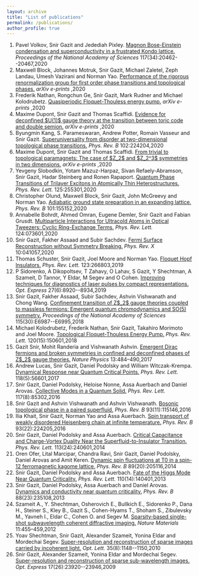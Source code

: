 ```yaml
---
layout: archive
title: "List of publications"
permalink: /publications/
author_profile: true
---
```

<ol><li>Pavel Volkov, Snir Gazit and Jedediah Pixley. <a href="https://www.pnas.org/content/117/34/20462">Magnon Bose-Einstein condensation and superconductivity in a frustrated Kondo lattice.</a><em> Proceedings of the National Academy of Sciences</em> 117(34):20462--20467,2020</li><li>Maxwell Block, Johannes Motruk, Snir Gazit, Michael Zaletel, Zeph Landau, Umesh Vazirani and Norman Yao. <a href="https://arxiv.org/abs/2010.15851">Performance of the rigorous renormalization group for first order phase transitions and topological phases.</a><em> arXiv e-prints</em> ,2020</li><li>Frederik Nathan, Rongchun Ge, Snir Gazit, Mark Rudner and Michael Kolodrubetz. <a href="https://arxiv.org/abs/2010.11485">Quasiperiodic Floquet-Thouless energy pump.</a><em> arXiv e-prints</em> ,2020</li><li>Maxime Dupont, Snir Gazit and Thomas Scaffidi. <a href="https://arxiv.org/abs/2008.06509">Evidence for deconfined $U(1)$ gauge theory at the transition between toric code and double semion.</a><em> arXiv e-prints</em> ,2020</li><li>Byungmin Kang, S. Parameswaran, Andrew Potter, Romain Vasseur and Snir Gazit. <a href="https://link.aps.org/doi/10.1103/PhysRevB.102.224204">Superuniversality from disorder at two-dimensional topological phase transitions.</a><em> Phys. Rev. B</em> 102:224204,2020</li><li>Maxime Dupont, Snir Gazit and Thomas Scaffidi. <a href="https://arxiv.org/abs/2008.11206">From trivial to topological paramagnets: The case of $Z_2$ and $Z_2^3$ symmetries in two dimensions.</a><em> arXiv e-prints</em> ,2020</li><li>Yevgeny Slobodkin, Yotam Mazuz-Harpaz, Sivan Refaely-Abramson, Snir Gazit, Hadar Steinberg and Ronen Rapaport. <a href="https://link.aps.org/doi/10.1103/PhysRevLett.125.255301">Quantum Phase Transitions of Trilayer Excitons in Atomically Thin Heterostructures.</a><em> Phys. Rev. Lett.</em> 125:255301,2020</li><li>Christopher Olund, Maxwell Block, Snir Gazit, John McGreevy and Norman Yao. <a href="https://link.aps.org/doi/10.1103/PhysRevB.101.155152">Adiabatic ground state preparation in an expanding lattice.</a><em> Phys. Rev. B</em> 101:155152,2020</li><li>Annabelle Bohrdt, Ahmed Omran, Eugene Demler, Snir Gazit and Fabian Grusdt. <a href="https://link.aps.org/doi/10.1103/PhysRevLett.124.073601">Multiparticle Interactions for Ultracold Atoms in Optical Tweezers: Cyclic Ring-Exchange Terms.</a><em> Phys. Rev. Lett.</em> 124:073601,2020</li><li>Snir Gazit, Fakher Assaad and Subir Sachdev. <a href="https://link.aps.org/doi/10.1103/PhysRevX.10.041057">Fermi Surface Reconstruction without Symmetry Breaking.</a><em> Phys. Rev. X</em> 10:041057,2020</li><li>Thomas Schuster, Snir Gazit, Joel Moore and Norman Yao. <a href="https://link.aps.org/doi/10.1103/PhysRevLett.123.266803">Floquet Hopf Insulators.</a><em> Phys. Rev. Lett.</em> 123:266803,2019</li><li>P Sidorenko, A Dikopoltsev, T Zahavy, O Lahav, S Gazit, Y Shechtman, A Szameit, D Tannor, Y Eldar, M Segev and O Cohen. <a href="http://www.opticsexpress.org/abstract.cfm?URI=oe-27-6-8920">Improving techniques for diagnostics of laser pulses by compact representations.</a><em> Opt. Express</em> 27(6):8920--8934,2019</li><li>Snir Gazit, Fakher Assaad, Subir Sachdev, Ashvin Vishwanath and Chong Wang. <a href="https://www.pnas.org/content/115/30/E6987">Confinement transition of Z$_2$ gauge theories coupled to massless fermions: Emergent quantum chromodynamics and SO(5) symmetry.</a><em> Proceedings of the National Academy of Sciences</em> 115(30):E6987--E6995,2018</li><li>Michael Kolodrubetz, Frederik Nathan, Snir Gazit, Takahiro Morimoto and Joel Moore. <a href="https://link.aps.org/doi/10.1103/PhysRevLett.120.150601">Topological Floquet-Thouless Energy Pump.</a><em> Phys. Rev. Lett.</em> 120(15):150601,2018</li><li>Gazit Snir, Mohit Randeria and Vishwanath Ashvin. <a href="https://doi.org/10.1038/nphys4028">Emergent Dirac fermions and broken symmetries in confined and deconfined phases of Z$_2$ gauge theories.</a><em> Nature Physics</em> 13:484–490,2017</li><li>Andrew Lucas, Snir Gazit, Daniel Podolsky and William Witczak-Krempa. <a href="https://link.aps.org/doi/10.1103/PhysRevLett.118.056601">Dynamical Response near Quantum Critical Points.</a><em> Phys. Rev. Lett.</em> 118(5):56601,2017</li><li>Snir Gazit, Daniel Podolsky, Heloise Nonne, Assa Auerbach and Daniel Arovas. <a href="https://link.aps.org/doi/10.1103/PhysRevLett.117.085302">Collective Modes in a Quantum Solid.</a><em> Phys. Rev. Lett.</em> 117(8):85302,2016</li><li>Snir Gazit and Ashvin Vishwanath and Ashvin Vishwanath. <a href="https://link.aps.org/doi/10.1103/PhysRevB.93.115146">Bosonic topological phase in a paired superfluid.</a><em> Phys. Rev. B</em> 93(11):115146,2016</li><li>Ilia Khait, Snir Gazit, Norman Yao and Assa Auerbach. <a href="https://link.aps.org/doi/10.1103/PhysRevB.93.224205">Spin transport of weakly disordered Heisenberg chain at infinite temperature.</a><em> Phys. Rev. B</em> 93(22):224205,2016</li><li>Snir Gazit, Daniel Podolsky and Assa Auerbach. <a href="https://link.aps.org/doi/10.1103/PhysRevLett.113.240601">Critical Capacitance and Charge-Vortex Duality Near the Superfluid-to-Insulator Transition.</a><em> Phys. Rev. Lett.</em> 113(24):240601,2014</li><li>Oren Ofer, Lital Marcipar, Chandra Ravi, Snir Gazit, Daniel Podolsky, Daniel Arovas and Amit Keren. <a href="https://link.aps.org/doi/10.1103/PhysRevB.89.205116">Dynamic spin fluctuations at T0 in a spin-12 ferromagnetic kagome lattice.</a><em> Phys. Rev. B</em> 89(20):205116,2014</li><li>Snir Gazit, Daniel Podolsky and Assa Auerbach. <a href="https://link.aps.org/doi/10.1103/PhysRevLett.110.140401">Fate of the Higgs Mode Near Quantum Criticality.</a><em> Phys. Rev. Lett.</em> 110(14):140401,2013</li><li>Snir Gazit, Daniel Podolsky, Assa Auerbach and Daniel Arovas. <a href="https://link.aps.org/doi/10.1103/PhysRevB.88.235108">Dynamics and conductivity near quantum criticality.</a><em> Phys. Rev. B</em> 88(23):235108,2013</li><li>Szameit A., Y. Shechtman, Osherovich E., Bullkich E., Sidorenko P., Dana H., Steiner S., Kley B., Gazit S., Cohen-Hyams T., Shoham S., Zibulevsky M., Yavneh I., Eldar C., Cohen O. and Segev M. <a href="https://doi.org/10.1038/nmat3289">Sparsity-based single-shot subwavelength coherent diffractive imaging.</a><em> Nature Materials</em> 11:455–459,2012</li><li>Yoav Shechtman, Snir Gazit, Alexander Szameit, Yonina Eldar and Mordechai Segev. <a href="http://ol.osa.org/abstract.cfm?URI=ol-35-8-1148">Super-resolution and reconstruction of sparse images carried by incoherent light.</a><em> Opt. Lett.</em> 35(8):1148--1150,2010</li><li>Snir Gazit, Alexander Szameit, Yonina Eldar and Mordechai Segev. <a href="http://www.opticsexpress.org/abstract.cfm?URI=oe-17-26-23920">Super-resolution and reconstruction of sparse sub-wavelength images.</a><em> Opt. Express</em> 17(26):23920--23946,2009</li></ol>